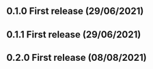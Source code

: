 <!-- Date Formatt (DD/MM/YYY) -->
## 0.1.0 First release (29/06/2021)

## 0.1.1 First release (29/06/2021)
## 0.2.0 First release (08/08/2021)
